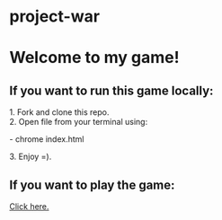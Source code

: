 # project-war
<h1>Welcome to my game!</h1>

<h2>If you want to run this game locally:</h2>
<div>1. Fork and clone this repo.</div>
<div>2. Open file from your terminal using:
  <p>- chrome index.html</p></div>
<div>3. Enjoy =).</div>

<h2>If you want to play the game:</h2>
<a href="http://mkernsncr.github.io/project-war">Click here.</a>

<h3></h3>
